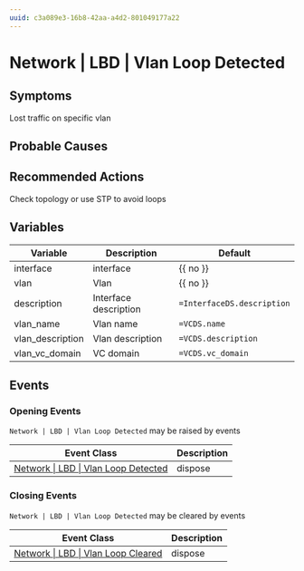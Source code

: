 ```yaml
---
uuid: c3a089e3-16b8-42aa-a4d2-801049177a22
---
```

# Network | LBD | Vlan Loop Detected

## Symptoms

Lost traffic on specific vlan

## Probable Causes

## Recommended Actions

Check topology or use STP to avoid loops

## Variables

| Variable         | Description           | Default                    |
| ---------------- | --------------------- | -------------------------- |
| interface        | interface             | {{ no }}                   |
| vlan             | Vlan                  | {{ no }}                   |
| description      | Interface description | `=InterfaceDS.description` |
| vlan_name        | Vlan name             | `=VCDS.name`               |
| vlan_description | Vlan description      | `=VCDS.description`        |
| vlan_vc_domain   | VC domain             | `=VCDS.vc_domain`          |

## Events

### Opening Events
`Network | LBD | Vlan Loop Detected` may be raised by events

| Event Class                                                                                             | Description |
| ------------------------------------------------------------------------------------------------------- | ----------- |
| [Network \| LBD \| Vlan Loop Detected](ref://event-classes-reference/network/lbd/vlan-loop-detected.md) | dispose     |

### Closing Events
`Network | LBD | Vlan Loop Detected` may be cleared by events

| Event Class                                                                                           | Description |
| ----------------------------------------------------------------------------------------------------- | ----------- |
| [Network \| LBD \| Vlan Loop Cleared](ref://event-classes-reference/network/lbd/vlan-loop-cleared.md) | dispose     |

